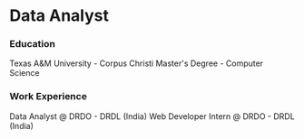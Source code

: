 # Data Analyst

### Education
Texas A&M University - Corpus Christi 
Master's Degree - Computer Science 

### Work Experience
Data Analyst @ DRDO - DRDL (India)
Web Developer Intern @ DRDO - DRDL (India)
